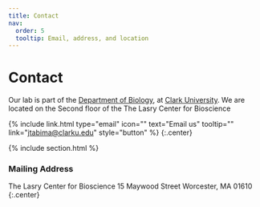 ```yaml
---
title: Contact
nav:
  order: 5
  tooltip: Email, address, and location
---
```


# <i class="fas fa-envelope"></i>Contact

Our lab is part of the [Department of Biology](https://www.clarku.edu/departments/biology/), at [Clark University](https://www.clarku.edu/).
We are located on the Second floor of the The Lasry Center for Bioscience

{%
  include link.html
  type="email"
  icon=""
  text="Email us"
  tooltip=""
  link="jtabima@clarku.edu"
  style="button"
%}
{:.center}

{% include section.html %}

### <i class="fas fa-mail-bulk"></i>Mailing Address

The Lasry Center for Bioscience
15 Maywood Street
Worcester, MA 01610 
{:.center}
